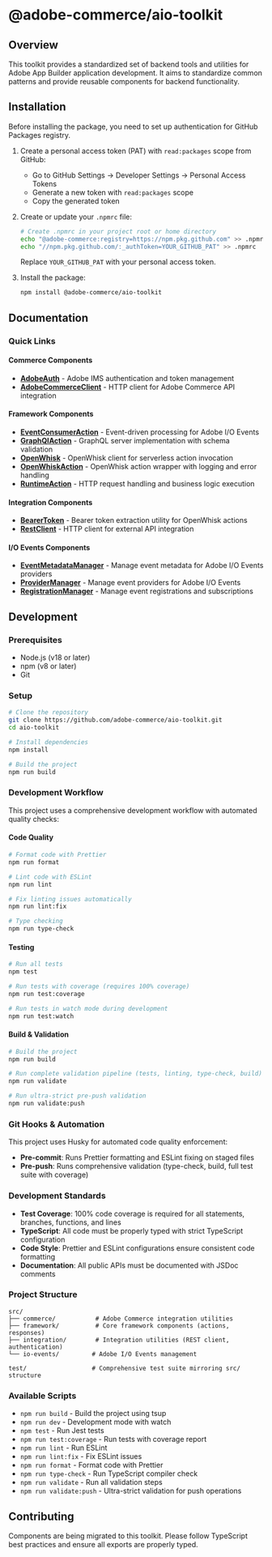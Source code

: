 # @adobe-commerce/aio-toolkit

## Overview

This toolkit provides a standardized set of backend tools and utilities for Adobe App Builder application development. It aims to standardize common patterns and provide reusable components for backend functionality.

## Installation

Before installing the package, you need to set up authentication for GitHub Packages registry.

1. Create a personal access token (PAT) with `read:packages` scope from GitHub:
   - Go to GitHub Settings → Developer Settings → Personal Access Tokens
   - Generate a new token with `read:packages` scope
   - Copy the generated token

2. Create or update your `.npmrc` file:

   ```bash
   # Create .npmrc in your project root or home directory
   echo "@adobe-commerce:registry=https://npm.pkg.github.com" >> .npmrc
   echo "//npm.pkg.github.com/:_authToken=YOUR_GITHUB_PAT" >> .npmrc
   ```

   Replace `YOUR_GITHUB_PAT` with your personal access token.

3. Install the package:
   ```bash
   npm install @adobe-commerce/aio-toolkit
   ```

## Documentation

### Quick Links

#### Commerce Components

- **[AdobeAuth](./docs/adobe-auth.md)** - Adobe IMS authentication and token management
- **[AdobeCommerceClient](./docs/adobe-commerce-client.md)** - HTTP client for Adobe Commerce API integration

#### Framework Components

- **[EventConsumerAction](./docs/event-consumer-action.md)** - Event-driven processing for Adobe I/O Events
- **[GraphQlAction](./docs/graphql-action.md)** - GraphQL server implementation with schema validation
- **[OpenWhisk](./docs/openwhisk.md)** - OpenWhisk client for serverless action invocation
- **[OpenWhiskAction](./docs/openwhisk-action.md)** - OpenWhisk action wrapper with logging and error handling
- **[RuntimeAction](./docs/runtime-action.md)** - HTTP request handling and business logic execution

#### Integration Components

- **[BearerToken](./docs/bearer-token.md)** - Bearer token extraction utility for OpenWhisk actions
- **[RestClient](./docs/rest-client.md)** - HTTP client for external API integration

#### I/O Events Components

- **[EventMetadataManager](./docs/event-metadata.md)** - Manage event metadata for Adobe I/O Events providers
- **[ProviderManager](./docs/provider.md)** - Manage event providers for Adobe I/O Events
- **[RegistrationManager](./docs/registration.md)** - Manage event registrations and subscriptions

## Development

### Prerequisites

- Node.js (v18 or later)
- npm (v8 or later)
- Git

### Setup

```bash
# Clone the repository
git clone https://github.com/adobe-commerce/aio-toolkit.git
cd aio-toolkit

# Install dependencies
npm install

# Build the project
npm run build
```

### Development Workflow

This project uses a comprehensive development workflow with automated quality checks:

#### Code Quality

```bash
# Format code with Prettier
npm run format

# Lint code with ESLint
npm run lint

# Fix linting issues automatically
npm run lint:fix

# Type checking
npm run type-check
```

#### Testing

```bash
# Run all tests
npm test

# Run tests with coverage (requires 100% coverage)
npm run test:coverage

# Run tests in watch mode during development
npm run test:watch
```

#### Build & Validation

```bash
# Build the project
npm run build

# Run complete validation pipeline (tests, linting, type-check, build)
npm run validate

# Run ultra-strict pre-push validation
npm run validate:push
```

### Git Hooks & Automation

This project uses Husky for automated code quality enforcement:

- **Pre-commit**: Runs Prettier formatting and ESLint fixing on staged files
- **Pre-push**: Runs comprehensive validation (type-check, build, full test suite with coverage)

### Development Standards

- **Test Coverage**: 100% code coverage is required for all statements, branches, functions, and lines
- **TypeScript**: All code must be properly typed with strict TypeScript configuration
- **Code Style**: Prettier and ESLint configurations ensure consistent code formatting
- **Documentation**: All public APIs must be documented with JSDoc comments

### Project Structure

```
src/
├── commerce/           # Adobe Commerce integration utilities
├── framework/          # Core framework components (actions, responses)
├── integration/        # Integration utilities (REST client, authentication)
└── io-events/         # Adobe I/O Events management

test/                  # Comprehensive test suite mirroring src/ structure
```

### Available Scripts

- `npm run build` - Build the project using tsup
- `npm run dev` - Development mode with watch
- `npm test` - Run Jest tests
- `npm run test:coverage` - Run tests with coverage report
- `npm run lint` - Run ESLint
- `npm run lint:fix` - Fix ESLint issues
- `npm run format` - Format code with Prettier
- `npm run type-check` - Run TypeScript compiler check
- `npm run validate` - Run all validation steps
- `npm run validate:push` - Ultra-strict validation for push operations

## Contributing

Components are being migrated to this toolkit. Please follow TypeScript best practices and ensure all exports are properly typed.
